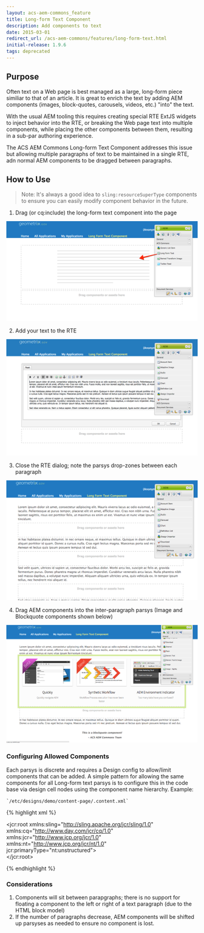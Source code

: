 ```yaml
---
layout: acs-aem-commons_feature
title: Long-form Text Component
description: Add components to text
date: 2015-03-01
redirect_url: /acs-aem-commons/features/long-form-text.html
initial-release: 1.9.6
tags: deprecated
---
```


## Purpose

Often text on a Web page is best managed as a large, long-form piece similiar to that of an article. It is great to enrich the text by adding AEM components (images, block-quotes, carousels, videos, etc.) "into" the text. 

With the usual AEM tooling this requires creating special RTE ExtJS widgets to inject behavior into the RTE, or breaking the Web page text into multiple components, while placing the other components between them, resulting in a sub-par authoring experience.

The ACS AEM Commons Long-form Text Component addresses this issue but allowing multiple paragraphs of text to be maintained in a single RTE, adn normal AEM components to be dragged between paragraphs.

## How to Use

> Note: It's always a good idea to `sling:resourceSuperType` components to ensure you can easily modify component behavior in the future.

1. Drag (or cq:include) the long-form text component into the page

![Long Form Text Component - Add to Page](images/lft-1.png)

2. Add your text to the RTE

![Long Form Text Component - Add Text](images/lft-2.png)

3. Close the RTE dialog; note the parsys drop-zones between each paragraph

![Long Form Text Component - Inter-paragraph Drop-zones](images/lft-3.png)

4. Drag AEM components into the inter-paragraph parsys (Image and Blockquote components shown below)

![Long Form Text Component - With Components](images/lft-4.png)

### Configuring Allowed Components

Each parsys is discrete and requires a Design config to allow/limit components that can be added. A simple pattern for allowing the same components for all Long-form text parsys is to configure this in the code base via design cell nodes using the component name hierarchy. Example: 

    `/etc/designs/demo/content-page/.content.xml`
        
{% highlight xml %}

<jcr:root xmlns:sling="http://sling.apache.org/jcr/sling/1.0" 
        xmlns:cq="http://www.day.com/jcr/cq/1.0"         
        xmlns:jcr="http://www.jcp.org/jcr/1.0" 
        xmlns:nt="http://www.jcp.org/jcr/nt/1.0"
        jcr:primaryType="nt:unstructured">    
    <long-form-text
            jcr:primaryType="nt:unstructured">
        <long-form-text-parsys
                jcr:primaryType="nt:unstructured"
                components="[/apps/demo/image,/apps/demo/blockquote]">
        </long-form-text-parsys>
    </long-form-text>
</jcr:root>

{% endhighlight %}


### Considerations

1. Components will sit between parapgraphs; there is no support for floating a component to the left or right of a text paragraph (due to the HTML block model)
2. If the number of paragraphs decrease, AEM components will be shifted up parsyses as needed to ensure no component is lost. 
